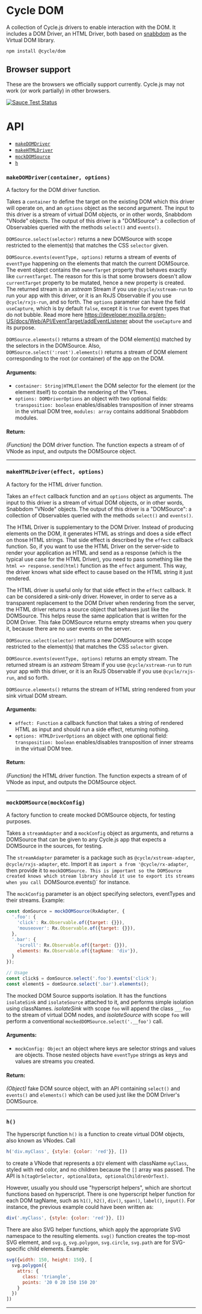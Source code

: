 # Cycle DOM

A collection of Cycle.js drivers to enable interaction with the DOM. It includes a DOM Driver, an HTML Driver, both based on [snabbdom](https://github.com/paldepind/snabbdom/) as the Virtual DOM library.

```
npm install @cycle/dom
```

## Browser support

These are the browsers we officially support currently. Cycle.js may not work (or work partially) in other browsers.

[![Sauce Test Status](https://saucelabs.com/browser-matrix/cyclejs-dom.svg)](https://saucelabs.com/u/cyclejs-dom)

# API


- [`makeDOMDriver`](#makeDOMDriver)
- [`makeHTMLDriver`](#makeHTMLDriver)
- [`mockDOMSource`](#mockDOMSource)
- [`h`](#h)

### <a id="makeDOMDriver"></a> `makeDOMDriver(container, options)`

A factory for the DOM driver function.

Takes a `container` to define the target on the existing DOM which this
driver will operate on, and an `options` object as the second argument. The
input to this driver is a stream of virtual DOM objects, or in other words,
Snabbdom "VNode" objects. The output of this driver is a "DOMSource": a
collection of Observables queried with the methods `select()` and `events()`.

`DOMSource.select(selector)` returns a new DOMSource with scope restricted to
the element(s) that matches the CSS `selector` given.

`DOMSource.events(eventType, options)` returns a stream of events of
`eventType` happening on the elements that match the current DOMSource. The
event object contains the `ownerTarget` property that behaves exactly like
`currentTarget`. The reason for this is that some browsers doesn't allow
`currentTarget` property to be mutated, hence a new property is created. The
returned stream is an *xstream* Stream if you use `@cycle/xstream-run` to run
your app with this driver, or it is an RxJS Observable if you use
`@cycle/rxjs-run`, and so forth. The `options` parameter can have the field
`useCapture`, which is by default `false`, except it is `true` for event
types that do not bubble. Read more here
https://developer.mozilla.org/en-US/docs/Web/API/EventTarget/addEventListener
about the `useCapture` and its purpose.

`DOMSource.elements()` returns a stream of the DOM element(s) matched by the
selectors in the DOMSource. Also, `DOMSource.select(':root').elements()`
returns a stream of DOM element corresponding to the root (or container) of
the app on the DOM.

#### Arguments:

- `container: String|HTMLElement` the DOM selector for the element (or the element itself) to contain the rendering of the VTrees.
- `options: DOMDriverOptions` an object with two optional fields: `transposition: boolean` enables/disables transposition of inner streams in
the virtual DOM tree, `modules: array` contains additional Snabbdom modules.

#### Return:

*(Function)* the DOM driver function. The function expects a stream of of VNode as input, and outputs the DOMSource object.

- - -

### <a id="makeHTMLDriver"></a> `makeHTMLDriver(effect, options)`

A factory for the HTML driver function.

Takes an `effect` callback function and an `options` object as arguments. The
input to this driver is a stream of virtual DOM objects, or in other words,
Snabbdom "VNode" objects. The output of this driver is a "DOMSource": a
collection of Observables queried with the methods `select()` and `events()`.

The HTML Driver is supplementary to the DOM Driver. Instead of producing
elements on the DOM, it generates HTML as strings and does a side effect on
those HTML strings. That side effect is described by the `effect` callback
function. So, if you want to use the HTML Driver on the server-side to render
your application as HTML and send as a response (which is the typical use
case for the HTML Driver), you need to pass something like the
`html => response.send(html)` function as the `effect` argument. This way,
the driver knows what side effect to cause based on the HTML string it just
rendered.

The HTML driver is useful only for that side effect in the `effect` callback.
It can be considered a sink-only driver. However, in order to serve as a
transparent replacement to the DOM Driver when rendering from the server, the
HTML driver returns a source object that behaves just like the DOMSource.
This helps reuse the same application that is written for the DOM Driver.
This fake DOMSource returns empty streams when you query it, because there
are no user events on the server.

`DOMSource.select(selector)` returns a new DOMSource with scope restricted to
the element(s) that matches the CSS `selector` given.

`DOMSource.events(eventType, options)` returns an empty stream. The returned
stream is an *xstream* Stream if you use `@cycle/xstream-run` to run your app
with this driver, or it is an RxJS Observable if you use `@cycle/rxjs-run`,
and so forth.

`DOMSource.elements()` returns the stream of HTML string rendered from your
sink virtual DOM stream.

#### Arguments:

- `effect: Function` a callback function that takes a string of rendered HTML as input and should run a side effect, returning nothing.
- `options: HTMLDriverOptions` an object with one optional field: `transposition: boolean` enables/disables transposition of inner streams in
the virtual DOM tree.

#### Return:

*(Function)* the HTML driver function. The function expects a stream of of VNode as input, and outputs the DOMSource object.

- - -

### <a id="mockDOMSource"></a> `mockDOMSource(mockConfig)`

A factory function to create mocked DOMSource objects, for testing purposes.

Takes a `streamAdapter` and a `mockConfig` object as arguments, and returns
a DOMSource that can be given to any Cycle.js app that expects a DOMSource in
the sources, for testing.

The `streamAdapter` parameter is a package such as `@cycle/xstream-adapter`,
`@cycle/rxjs-adapter`, etc. Import it as `import a from '@cycle/rx-adapter`,
then provide it to `mockDOMSource. This is important so the DOMSource created
knows which stream library should it use to export its streams when you call
`DOMSource.events()` for instance.

The `mockConfig` parameter is an object specifying selectors, eventTypes and
their streams. Example:

```js
const domSource = mockDOMSource(RxAdapter, {
  '.foo': {
    'click': Rx.Observable.of({target: {}}),
    'mouseover': Rx.Observable.of({target: {}}),
  },
  '.bar': {
    'scroll': Rx.Observable.of({target: {}}),
    elements: Rx.Observable.of({tagName: 'div'}),
  }
});

// Usage
const click$ = domSource.select('.foo').events('click');
const element$ = domSource.select('.bar').elements();
```

The mocked DOM Source supports isolation. It has the functions `isolateSink`
and `isolateSource` attached to it, and performs simple isolation using
classNames. *isolateSink* with scope `foo` will append the class `___foo` to
the stream of virtual DOM nodes, and *isolateSource* with scope `foo` will
perform a conventional `mockedDOMSource.select('.__foo')` call.

#### Arguments:

- `mockConfig: Object` an object where keys are selector strings and values are objects. Those nested objects have `eventType` strings as keys
and values are streams you created.

#### Return:

*(Object)* fake DOM source object, with an API containing `select()` and `events()` and `elements()` which can be used just like the DOM Driver's
DOMSource.

- - -

### <a id="h"></a> `h()`

The hyperscript function `h()` is a function to create virtual DOM objects,
also known as VNodes. Call

```js
h('div.myClass', {style: {color: 'red'}}, [])
```

to create a VNode that represents a `DIV` element with className `myClass`,
styled with red color, and no children because the `[]` array was passed. The
API is `h(tagOrSelector, optionalData, optionalChildrenOrText)`.

However, usually you should use "hyperscript helpers", which are shortcut
functions based on hyperscript. There is one hyperscript helper function for
each DOM tagName, such as `h1()`, `h2()`, `div()`, `span()`, `label()`,
`input()`. For instance, the previous example could have been written
as:

```js
div('.myClass', {style: {color: 'red'}}, [])
```

There are also SVG helper functions, which apply the appropriate SVG
namespace to the resulting elements. `svg()` function creates the top-most
SVG element, and `svg.g`, `svg.polygon`, `svg.circle`, `svg.path` are for
SVG-specific child elements. Example:

```js
svg({width: 150, height: 150}, [
  svg.polygon({
    attrs: {
      class: 'triangle',
      points: '20 0 20 150 150 20'
    }
  })
])
```

- - -

